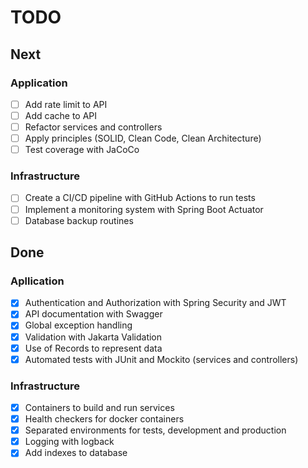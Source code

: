 # TODO

## Next

### Application
- [ ] Add rate limit to API
- [ ] Add cache to API
- [ ] Refactor services and controllers
- [ ] Apply principles (SOLID, Clean Code, Clean Architecture)
- [ ] Test coverage with JaCoCo

### Infrastructure
- [ ] Create a CI/CD pipeline with GitHub Actions to run tests
- [ ] Implement a monitoring system with Spring Boot Actuator
- [ ] Database backup routines

## Done

### Apllication
- [x] Authentication and Authorization with Spring Security and JWT
- [x] API documentation with Swagger
- [x] Global exception handling
- [x] Validation with Jakarta Validation
- [x] Use of Records to represent data
- [x] Automated tests with JUnit and Mockito (services and controllers)

### Infrastructure
- [x] Containers to build and run services
- [x] Health checkers for docker containers
- [x] Separated environments for tests, development and production
- [x] Logging with logback
- [x] Add indexes to database